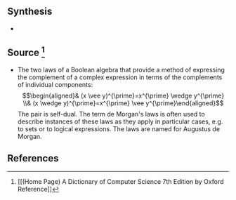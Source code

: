 ## Synthesis
- 
## Source [^1]
- The two laws of a Boolean algebra that provide a method of expressing the complement of a complex expression in terms of the complements of individual components:$$\begin{aligned}& (x \vee y)^{\prime}=x^{\prime} \wedge y^{\prime} \\& (x \wedge y)^{\prime}=x^{\prime} \vee y^{\prime}\end{aligned}$$The pair is self-dual. The term de Morgan's laws is often used to describe instances of these laws as they apply in particular cases, e.g. to sets or to logical expressions. The laws are named for Augustus de Morgan.
## References

[^1]: [[(Home Page) A Dictionary of Computer Science 7th Edition by Oxford Reference]]